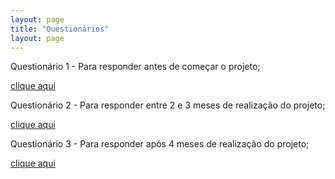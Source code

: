 ```yaml
---
layout: page
title: "Questionários"
layout: page
---
```


Questionário 1 - Para responder antes de começar o projeto;

[clique aqui](https://docs.google.com/forms/d/e/1FAIpQLSeRE0ibOXx4SE93hK3r4AebA2rv8vx7cgvMhLpTuNf2bKt4Cw/viewform)

Questionário 2 - Para responder entre 2 e 3 meses de realização do
projeto;

[clique aqui](https://docs.google.com/forms/d/e/1FAIpQLSeRE0ibOXx4SE93hK3r4AebA2rv8vx7cgvMhLpTuNf2bKt4Cw/viewform)

Questionário 3 - Para responder após 4 meses de realização do projeto;

[clique aqui](https://docs.google.com/forms/d/e/1FAIpQLSeRE0ibOXx4SE93hK3r4AebA2rv8vx7cgvMhLpTuNf2bKt4Cw/viewform)
